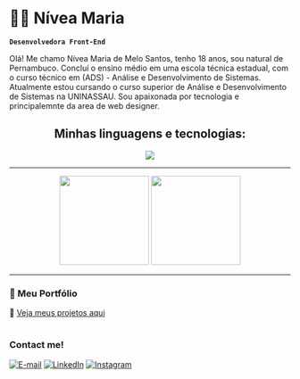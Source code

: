 # 👩‍💻 Nívea Maria

**`Desenvolvedora Front-End`**

Olá! Me chamo Nívea Maria de Melo Santos, tenho 18 anos, sou natural de Pernambuco. Concluí o ensino médio em uma escola técnica estadual, com o curso técnico em (ADS) - Análise e Desenvolvimento de Sistemas. Atualmente estou cursando o curso superior de Análise e Desenvolvimento de Sistemas na UNINASSAU. Sou apaixonada por tecnologia e principalemnte da area de web designer.

<p align="left">
<h2 align="center"> Minhas linguagens e tecnologias:</h2>  
<div align="center">
  <img src="https://skillicons.dev/icons?i=html,css,python,mysql" />
</div>

--- 
<div align="center">
  <img height="160em" src="https://github-readme-stats.vercel.app/api?username=Nivea&show_icons=true&hide=contribs,prs&cache_seconds=86400&theme=midnight-purple"/>
 <img
  height="160em"
  src="https://github-readme-stats.vercel.app/api/top-langs/?username=nivea&layout=compact&theme=rose_pine&title_color=ff69b4&text_color=fce4ec&bg_color=20232a"/>
</div>


---
### 🌸 Meu Portfólio
🔗 [Veja meus projetos aqui](https://github.com/nivea18?tab=repositories)

#
<h3 align="left">Contact me!</h3>

[![E-mail](https://img.shields.io/badge/-Email-000?style=for-the-badge&logo=microsoft-outlook&logoColor=FF00F6&color:FFF)](mailto:niveamariademelosantos80@gmail.com)
[![LinkedIn](https://img.shields.io/badge/-LinkedIn-000?style=for-the-badge&logo=linkedin&logoColor=FF00F6&color:FFF)](https://www.linkedin.com/in/n%C3%ADvea-maria-817346335?)
[![Instagram](https://img.shields.io/badge/-Instagram-000?style=for-the-badge&logo=instagram&logoColor=FF00F6&color:FFF)](https://www.instagram.com/niveaa09/)


